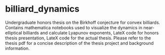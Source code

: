 # billiard_dynamics
Undergraduate honors thesis on the Birkhoff conjecture for convex billiards. Contains mathematica notebooks used to visualize the dynamics in near-elliptical billiards and calculate Lyapunov exponents, LateX code for honors thesis presentation, LateX code for the actual thesis. Please refer to the thesis pdf for a concise description of the thesis project and background information.
